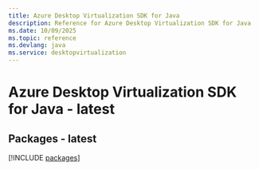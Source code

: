 ```yaml
---
title: Azure Desktop Virtualization SDK for Java
description: Reference for Azure Desktop Virtualization SDK for Java
ms.date: 10/09/2025
ms.topic: reference
ms.devlang: java
ms.service: desktopvirtualization
---
```

# Azure Desktop Virtualization SDK for Java - latest
## Packages - latest
[!INCLUDE [packages](desktop-virtualization-index.md)]